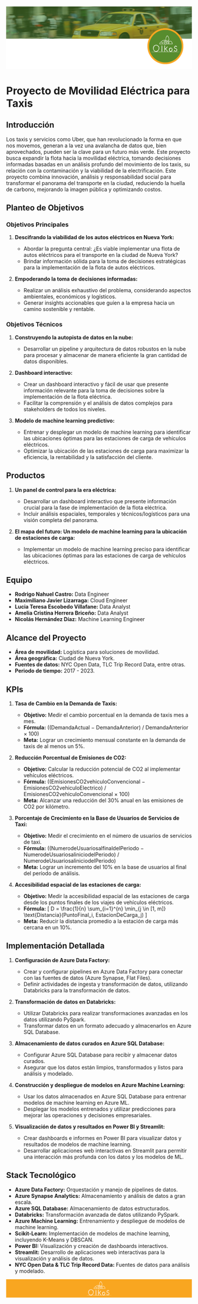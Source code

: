 ![Cabeza](Recursos%20de%20Marca/Encabezado%20sin%20fondo.png)

# Proyecto de Movilidad Eléctrica para Taxis
## Introducción

Los taxis y servicios como Uber, que han revolucionado la forma en que nos movemos, generan a la vez una avalancha de datos que, bien aprovechados, pueden ser la clave para un futuro más verde. Este proyecto busca expandir la flota hacia la movilidad eléctrica, tomando decisiones informadas basadas en un análisis profundo del movimiento de los taxis, su relación con la contaminación y la viabilidad de la electrificación. Este proyecto combina innovación, análisis y responsabilidad social para transformar el panorama del transporte en la ciudad, reduciendo la huella de carbono, mejorando la imagen pública y optimizando costos.

## Planteo de Objetivos

### Objetivos Principales

1. **Descifrando la viabilidad de los autos eléctricos en Nueva York:**
   - Abordar la pregunta central: ¿Es viable implementar una flota de autos eléctricos para el transporte en la ciudad de Nueva York?
   - Brindar información sólida para la toma de decisiones estratégicas para la implementación de la flota de autos eléctricos.

2. **Empoderando la toma de decisiones informadas:**
   - Realizar un análisis exhaustivo del problema, considerando aspectos ambientales, económicos y logísticos.
   - Generar insights accionables que guíen a la empresa hacia un camino sostenible y rentable.

### Objetivos Técnicos

1. **Construyendo la autopista de datos en la nube:**
   - Desarrollar un pipeline y arquitectura de datos robustos en la nube para procesar y almacenar de manera eficiente la gran cantidad de datos disponibles.

2. **Dashboard interactivo:**
   - Crear un dashboard interactivo y fácil de usar que presente información relevante para la toma de decisiones sobre la implementación de la flota eléctrica.
   - Facilitar la comprensión y el análisis de datos complejos para stakeholders de todos los niveles.

3. **Modelo de machine learning predictivo:**
   - Entrenar y desplegar un modelo de machine learning para identificar las ubicaciones óptimas para las estaciones de carga de vehículos eléctricos.
   - Optimizar la ubicación de las estaciones de carga para maximizar la eficiencia, la rentabilidad y la satisfacción del cliente.

## Productos

1. **Un panel de control para la era eléctrica:**
   - Desarrollar un dashboard interactivo que presente información crucial para la fase de implementación de la flota eléctrica.
   - Incluir análisis espaciales, temporales y técnicos/logísticos para una visión completa del panorama.

2. **El mapa del futuro: Un modelo de machine learning para la ubicación de estaciones de carga:**
   - Implementar un modelo de machine learning preciso para identificar las ubicaciones óptimas para las estaciones de carga de vehículos eléctricos.

## Equipo

- **Rodrigo Nahuel Castro:** Data Engineer
- **Maximiliano Javier Lizarraga:** Cloud Engineer
- **Lucia Teresa Escobedo Villafane:** Data Analyst
- **Amelia Cristina Herrera Briceño:** Data Analyst
- **Nicolás Hernández Díaz:** Machine Learning Engineer

## Alcance del Proyecto

- **Área de movilidad:** Logística para soluciones de movilidad.
- **Área geográfica:** Ciudad de Nueva York.
- **Fuentes de datos:** NYC Open Data, TLC Trip Record Data, entre otras.
- **Periodo de tiempo:** 2017 - 2023.

## KPIs

1. **Tasa de Cambio en la Demanda de Taxis:**
   - **Objetivo:** Medir el cambio porcentual en la demanda de taxis mes a mes.
   - **Fórmula:** \((DemandaActual − DemandaAnterior) / DemandaAnterior × 100\)
   - **Meta:** Lograr un crecimiento mensual constante en la demanda de taxis de al menos un 5%.

2. **Reducción Porcentual de Emisiones de CO2:**
   - **Objetivo:** Calcular la reducción potencial de CO2 al implementar vehículos eléctricos.
   - **Fórmula:** \((EmisionesCO2vehiculoConvencional − EmisionesCO2vehiculoElectrico) / EmisionesCO2vehiculoConvencional × 100\)
   - **Meta:** Alcanzar una reducción del 30% anual en las emisiones de CO2 por kilómetro.

3. **Porcentaje de Crecimiento en la Base de Usuarios de Servicios de Taxi:**
   - **Objetivo:** Medir el crecimiento en el número de usuarios de servicios de taxi.
   - **Fórmula:** \((NumerodeUsuariosalfinaldelPeriodo − NumerodeUsuariosaliniciodelPeriodo) / NumerodeUsuariosaliniciodelPeriodo\)
   - **Meta:** Lograr un incremento del 10% en la base de usuarios al final del período de análisis.

4. **Accesibilidad espacial de las estaciones de carga:**
   - **Objetivo:** Medir la accesibilidad espacial de las estaciones de carga desde los puntos finales de los viajes de vehículos eléctricos.
   - **Fórmula:**
     \[
     D = \frac{1}{n} \sum_{i=1}^{n} \min_{j \in [1, m]} \text{Distancia}(PuntoFinal_i, EstacionDeCarga_j)
     \]
   - **Meta:** Reducir la distancia promedio a la estación de carga más cercana en un 10%.

## Implementación Detallada

1. **Configuración de Azure Data Factory:**
   - Crear y configurar pipelines en Azure Data Factory para conectar con las fuentes de datos (Azure Synapse, Flat Files).
   - Definir actividades de ingesta y transformación de datos, utilizando Databricks para la transformación de datos.

2. **Transformación de datos en Databricks:**
   - Utilizar Databricks para realizar transformaciones avanzadas en los datos utilizando PySpark.
   - Transformar datos en un formato adecuado y almacenarlos en Azure SQL Database.

3. **Almacenamiento de datos curados en Azure SQL Database:**
   - Configurar Azure SQL Database para recibir y almacenar datos curados.
   - Asegurar que los datos están limpios, transformados y listos para análisis y modelado.

4. **Construcción y despliegue de modelos en Azure Machine Learning:**
   - Usar los datos almacenados en Azure SQL Database para entrenar modelos de machine learning en Azure ML.
   - Desplegar los modelos entrenados y utilizar predicciones para mejorar las operaciones y decisiones empresariales.

5. **Visualización de datos y resultados en Power BI y Streamlit:**
   - Crear dashboards e informes en Power BI para visualizar datos y resultados de modelos de machine learning.
   - Desarrollar aplicaciones web interactivas en Streamlit para permitir una interacción más profunda con los datos y los modelos de ML.

## Stack Tecnológico

- **Azure Data Factory:** Orquestación y manejo de pipelines de datos.
- **Azure Synapse Analytics:** Almacenamiento y análisis de datos a gran escala.
- **Azure SQL Database:** Almacenamiento de datos estructurados.
- **Databricks:** Transformación avanzada de datos utilizando PySpark.
- **Azure Machine Learning:** Entrenamiento y despliegue de modelos de machine learning.
- **Scikit-Learn:** Implementación de modelos de machine learning, incluyendo K-Means y DBSCAN.
- **Power BI:** Visualización y creación de dashboards interactivos.
- **Streamlit:** Desarrollo de aplicaciones web interactivas para la visualización y análisis de datos.
- **NYC Open Data & TLC Trip Record Data:** Fuentes de datos para análisis y modelado.

  
![Pie](Recursos%20de%20Marca/Pie%20de%20Pagina.png)
